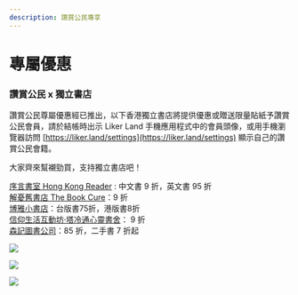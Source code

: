 ```yaml
---
description: 讚賞公民專享
---
```


# 專屬優惠

### 讚賞公民 x 獨立書店

讚賞公民尊屬優惠經已推出，以下香港獨立書店將提供優惠或贈送限量貼紙予讚賞公民會員，請於結帳時出示 Liker Land 手機應用程式中的會員頭像，或用手機瀏覽器訪問 [https://liker.land/settings](https://liker.land/settings) 顯示自己的讚賞公民會籍。

大家齊來幫襯勁買，支持獨立書店吧！

[序言書室 Hong Kong Reader](https://www.facebook.com/hkreaders/) : 中文書 9 折，英文書 95 折\
[解憂舊書店 The Book Cure](https://www.facebook.com/thebookcure.hk)：9 折\
[博雅小書店](https://www.facebook.com/pages/%E5%8D%9A%E9%9B%85%E5%B0%8F%E6%9B%B8%E5%BA%97/856452837706125)：台版書75折，港版書8折\
[信仰生活互動坊‧塔冷通心靈書舍](https://www.facebook.com/talentum.livingfaith)： 9 折\
[森記圖書公司](https://www.facebook.com/samkeebookco/)：85 折，二手書 7 折起

![](../../.gitbook/assets/image-from-ios.jpg)

![](../../.gitbook/assets/84925728\_2846573142236045\_7338048532563099648\_n.jpg)

![](../../.gitbook/assets/85086425\_2846573175569375\_852406323692699648\_o.jpg)
